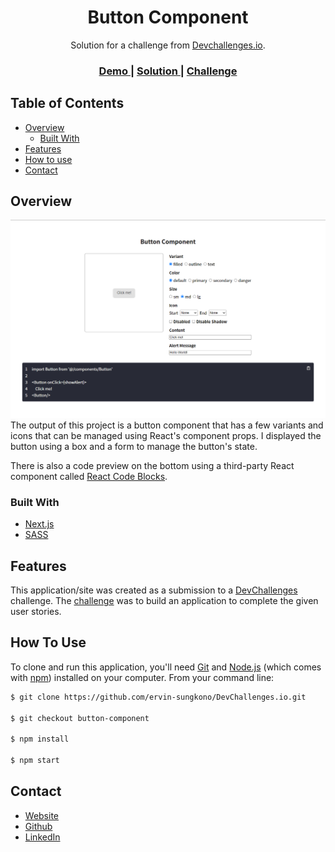 <!-- Please update value in the {}  -->

<h1 align="center">Button Component</h1>

<div align="center">
   Solution for a challenge from  <a href="http://devchallenges.io" target="_blank">Devchallenges.io</a>.
</div>

<div align="center">
  <h3>
    <a href="https://button-components-ervin-sungkono.vercel.app/">
      Demo
    </a>
    <span> | </span>
    <a href="https://devchallenges.io/solutions/7HZ9iXp6fUoynAnUmMU5">
      Solution
    </a>
    <span> | </span>
    <a href="https://devchallenges.io/challenges/ohgVTyJCbm5OZyTB2gNY">
      Challenge
    </a>
  </h3>
</div>

<!-- TABLE OF CONTENTS -->

## Table of Contents

- [Overview](#overview)
  - [Built With](#built-with)
- [Features](#features)
- [How to use](#how-to-use)
- [Contact](#contact)

<!-- OVERVIEW -->

## Overview

![screenshot](/public/preview_image.png)
The output of this project is a button component that has a few variants and icons that can be managed using React's component props. I displayed the button using a box and a form to manage the button's state.

There is also a code preview on the bottom using a third-party React component called [React Code Blocks](https://www.npmjs.com/package/react-code-blocks).

### Built With

- [Next.js](https://nextjs.org/)
- [SASS](https://sass-lang.com/)

## Features

This application/site was created as a submission to a [DevChallenges](https://devchallenges.io/challenges) challenge. The [challenge](https://devchallenges.io/challenges/ohgVTyJCbm5OZyTB2gNY) was to build an application to complete the given user stories.

## How To Use

To clone and run this application, you'll need [Git](https://git-scm.com) and [Node.js](https://nodejs.org/en/download/) (which comes with [npm](http://npmjs.com)) installed on your computer. From your command line:

```bash
$ git clone https://github.com/ervin-sungkono/DevChallenges.io.git

$ git checkout button-component

$ npm install

$ npm start
```

## Contact

- [Website](https://ervin-sungkono.vercel.app)
- [Github](https://github.com/ervin-sungkono)
- [LinkedIn](https://www.linkedin.com/in/ervin-cahyadinata-sungkono/)
